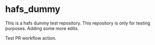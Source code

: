 # hafs_dummy
This is a hafs dummy test repository.
This repository is only for testing purposes.
Adding some more edits.

Test PR workflow action.
